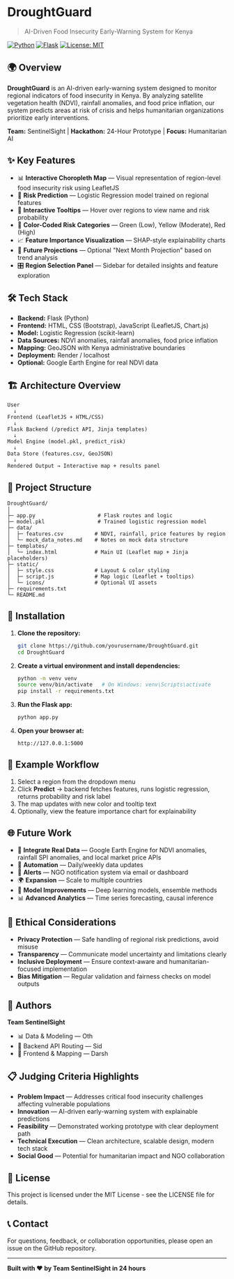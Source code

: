 # DroughtGuard

> AI-Driven Food Insecurity Early-Warning System for Kenya

[![Python](https://img.shields.io/badge/Python-3.8+-blue.svg)](https://www.python.org/)
[![Flask](https://img.shields.io/badge/Flask-2.0+-green.svg)](https://flask.palletsprojects.com/)
[![License: MIT](https://img.shields.io/badge/License-MIT-yellow.svg)](https://opensource.org/licenses/MIT)

## 🌍 Overview

**DroughtGuard** is an AI-driven early-warning system designed to monitor regional indicators of food insecurity in Kenya. By analyzing satellite vegetation health (NDVI), rainfall anomalies, and food price inflation, our system predicts areas at risk of crisis and helps humanitarian organizations prioritize early interventions.

**Team:** SentinelSight | **Hackathon:** 24-Hour Prototype | **Focus:** Humanitarian AI

## ✨ Key Features

- 📊 **Interactive Choropleth Map** — Visual representation of region-level food insecurity risk using LeafletJS
- 🎯 **Risk Prediction** — Logistic Regression model trained on regional features
- 💬 **Interactive Tooltips** — Hover over regions to view name and risk probability
- 🎨 **Color-Coded Risk Categories** — Green (Low), Yellow (Moderate), Red (High)
- 📈 **Feature Importance Visualization** — SHAP-style explainability charts
- 🔮 **Future Projections** — Optional "Next Month Projection" based on trend analysis
- 🎛️ **Region Selection Panel** — Sidebar for detailed insights and feature exploration

## 🛠️ Tech Stack

- **Backend:** Flask (Python)
- **Frontend:** HTML, CSS (Bootstrap), JavaScript (LeafletJS, Chart.js)
- **Model:** Logistic Regression (scikit-learn)
- **Data Sources:** NDVI anomalies, rainfall anomalies, food price inflation
- **Mapping:** GeoJSON with Kenya administrative boundaries
- **Deployment:** Render / localhost
- **Optional:** Google Earth Engine for real NDVI data

## 🏗️ Architecture Overview

```
User 
  ↓
Frontend (LeafletJS + HTML/CSS)
  ↓
Flask Backend (/predict API, Jinja templates)
  ↓
Model Engine (model.pkl, predict_risk)
  ↓
Data Store (features.csv, GeoJSON)
  ↓
Rendered Output → Interactive map + results panel
```

## 📁 Project Structure

```
DroughtGuard/
│
├─ app.py                    # Flask routes and logic
├─ model.pkl                 # Trained logistic regression model
├─ data/
│  ├─ features.csv          # NDVI, rainfall, price features by region
│  └─ mock_data_notes.md    # Notes on mock data structure
├─ templates/
│  └─ index.html            # Main UI (Leaflet map + Jinja placeholders)
├─ static/
│  ├─ style.css             # Layout & color styling
│  ├─ script.js             # Map logic (Leaflet + tooltips)
│  └─ icons/                # Optional UI assets
├─ requirements.txt
└─ README.md
```

## 🚀 Installation

1. **Clone the repository:**
   ```bash
   git clone https://github.com/yourusername/DroughtGuard.git
   cd DroughtGuard
   ```

2. **Create a virtual environment and install dependencies:**
   ```bash
   python -m venv venv
   source venv/bin/activate   # On Windows: venv\Scripts\activate
   pip install -r requirements.txt
   ```

3. **Run the Flask app:**
   ```bash
   python app.py
   ```

4. **Open your browser at:**
   ```
   http://127.0.0.1:5000
   ```

## 📖 Example Workflow

1. Select a region from the dropdown menu
2. Click **Predict** → backend fetches features, runs logistic regression, returns probability and risk label
3. The map updates with new color and tooltip text
4. Optionally, view the feature importance chart for explainability

## 🌐 Future Work

- 🔗 **Integrate Real Data** — Google Earth Engine for NDVI anomalies, rainfall SPI anomalies, and local market price APIs
- 🔄 **Automation** — Daily/weekly data updates
- 📧 **Alerts** — NGO notification system via email or dashboard
- 🌍 **Expansion** — Scale to multiple countries
- 🎯 **Model Improvements** — Deep learning models, ensemble methods
- 📊 **Advanced Analytics** — Time series forecasting, causal inference

## 🤝 Ethical Considerations

- **Privacy Protection** — Safe handling of regional risk predictions, avoid misuse
- **Transparency** — Communicate model uncertainty and limitations clearly
- **Inclusive Deployment** — Ensure context-aware and humanitarian-focused implementation
- **Bias Mitigation** — Regular validation and fairness checks on model outputs

## 👥 Authors

**Team SentinelSight**

- 📊 Data & Modeling — Oth
- 🔧 Backend API Routing — Sid
- 🎨 Frontend & Mapping — Darsh

## 📋 Judging Criteria Highlights

- **Problem Impact** — Addresses critical food insecurity challenges affecting vulnerable populations
- **Innovation** — AI-driven early-warning system with explainable predictions
- **Feasibility** — Demonstrated working prototype with clear deployment path
- **Technical Execution** — Clean architecture, scalable design, modern tech stack
- **Social Good** — Potential for humanitarian impact and NGO collaboration

## 📄 License

This project is licensed under the MIT License - see the LICENSE file for details.

## 📞 Contact

For questions, feedback, or collaboration opportunities, please open an issue on the GitHub repository.

---

**Built with ❤️ by Team SentinelSight in 24 hours**

